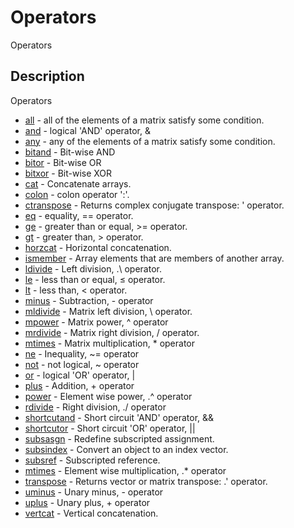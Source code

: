 # Operators

Operators

## Description

Operators

- [all](all.md) - all of the elements of a matrix satisfy some condition.
- [and](and.md) - logical 'AND' operator, &
- [any](any.md) - any of the elements of a matrix satisfy some condition.
- [bitand](bitand.md) - Bit-wise AND
- [bitor](bitor.md) - Bit-wise OR
- [bitxor](bitxor.md) - Bit-wise XOR
- [cat](cat.md) - Concatenate arrays.
- [colon](colon.md) - colon operator ':'.
- [ctranspose](ctranspose.md) - Returns complex conjugate transpose: ' operator.
- [eq](eq.md) - equality, == operator.
- [ge](ge.md) - greater than or equal, >= operator.
- [gt](gt.md) - greater than, > operator.
- [horzcat](horzcat.md) - Horizontal concatenation.
- [ismember](ismember.md) - Array elements that are members of another array.
- [ldivide](ldivide.md) - Left division, .\ operator.
- [le](le.md) - less than or equal, ≤ operator.
- [lt](lt.md) - less than, < operator.
- [minus](minus.md) - Subtraction, - operator
- [mldivide](mldivide.md) - Matrix left division, \ operator.
- [mpower](mpower.md) - Matrix power, ^ operator
- [mrdivide](mrdivide.md) - Matrix right division, / operator.
- [mtimes](mtimes.md) - Matrix multiplication, \* operator
- [ne](ne.md) - Inequality, ~= operator
- [not](not.md) - not logical, ~ operator
- [or](or.md) - logical 'OR' operator, |
- [plus](plus.md) - Addition, + operator
- [power](power.md) - Element wise power, .^ operator
- [rdivide](rdivide.md) - Right division, ./ operator
- [shortcutand](shortcutand.md) - Short circuit 'AND' operator, &&
- [shortcutor](shortcutor.md) - Short circuit 'OR' operator, ||
- [subsasgn](subsasgn.md) - Redefine subscripted assignment.
- [subsindex](subsindex.md) - Convert an object to an index vector.
- [subsref](subsref.md) - Subscripted reference.
- [mtimes](times.md) - Element wise multiplication, .\* operator
- [transpose](transpose.md) - Returns vector or matrix transpose: .' operator.
- [uminus](uminus.md) - Unary minus, - operator
- [uplus](uplus.md) - Unary plus, + operator
- [vertcat](vertcat.md) - Vertical concatenation.
